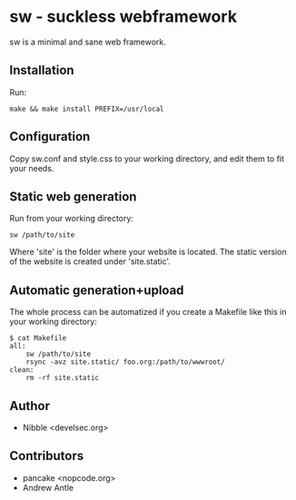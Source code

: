 # sw - suckless webframework

sw is a minimal and sane web framework.

## Installation

Run:

`make && make install PREFIX=/usr/local`

## Configuration

Copy sw.conf and style.css to your working directory, and edit them to fit your needs.

## Static web generation

Run from your working directory:

`sw /path/to/site`

Where 'site' is the folder where your website is located.
The static version of the website is created under 'site.static'.

## Automatic generation+upload

The whole process can be automatized if you create a Makefile like this in your working directory:

```
$ cat Makefile
all:
	sw /path/to/site
	rsync -avz site.static/ foo.org:/path/to/wwwroot/
clean:
	rm -rf site.static
```

## Author

* Nibble \<develsec.org\>

## Contributors

* pancake \<nopcode.org\>
* Andrew Antle
